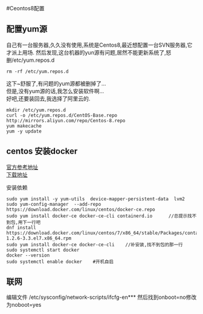 #Ceontos8配置


配置yum源
---
自己有一台服务器,久久没有使用,系统是Centos8,最近想配置一台SVN服务器,它才派上用场.
然后发现,这台机器的yun源有问题,居然不能更新系统了,怒删/etc/yum.repos.d
```
rm -rf /etc/yum.repos.d
```
这下~舒服了,有问题的yum源都被删掉了...  
但是,没有yum源的话,我怎么安装软件啊...  
好吧,还要装回去,我选择了阿里云的.
```
mkdir /etc/yum.repos.d
curl -o /etc/yum.repos.d/CentOS-Base.repo http://mirrors.aliyun.com/repo/Centos-8.repo
yum makecache
yum -y update
```

centos 安装docker
---   
[官方参考地址](https://docs.docker.com/install/linux/docker-ce/centos/)  
[下载地址](https://download.docker.com/linux/centos/7/x86_64/stable/Packages/)

安装依赖
```
sudo yum install -y yum-utils  device-mapper-persistent-data  lvm2
sudo yum-config-manager  --add-repo   https://download.docker.com/linux/centos/docker-ce.repo
sudo yum install docker-ce docker-ce-cli containerd.io      //总提示找不到包,用下一行吧
dnf install https://download.docker.com/linux/centos/7/x86_64/stable/Packages/containerd.io-1.2.6-3.3.el7.x86_64.rpm
sudo yum install docker-ce docker-ce-cli    //补安装,找不到包的那一行
sudo systemctl start docker
docker --version
sudo systemctl enable docker    #开机自启
```

联网
---
编辑文件 /etc/sysconfig/network-scripts/ifcfg-en***
然后找到onboot=no修改为noboot=yes